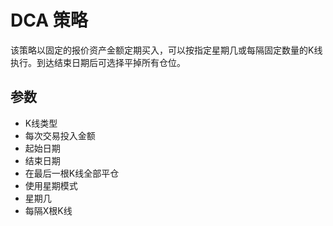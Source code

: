 # DCA 策略

该策略以固定的报价资产金额定期买入，可以按指定星期几或每隔固定数量的K线执行。到达结束日期后可选择平掉所有仓位。

## 参数
- K线类型
- 每次交易投入金额
- 起始日期
- 结束日期
- 在最后一根K线全部平仓
- 使用星期模式
- 星期几
- 每隔X根K线
